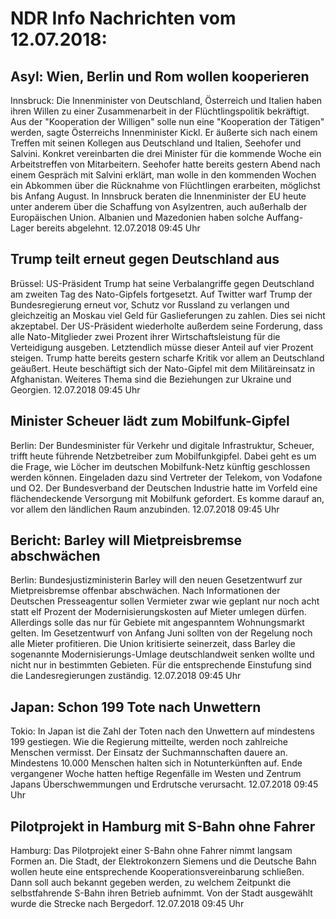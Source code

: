 # NDR Info Nachrichten vom 12.07.2018:


## Asyl: Wien, Berlin und Rom wollen kooperieren
Innsbruck:      Die Innenminister von Deutschland, Österreich und Italien haben ihren Willen zu einer Zusammenarbeit in der Flüchtlingspolitik bekräftigt. Aus der "Kooperation der Willigen" solle nun eine "Kooperation der Tätigen" werden, sagte Österreichs Innenminister Kickl. Er äußerte sich nach einem Treffen mit seinen Kollegen aus Deutschland und Italien, Seehofer und Salvini. Konkret vereinbarten die drei Minister für die kommende Woche ein Arbeitstreffen von Mitarbeitern. Seehofer hatte bereits gestern Abend nach einem Gespräch mit Salvini erklärt, man wolle in den kommenden Wochen ein Abkommen über die Rücknahme von Flüchtlingen erarbeiten, möglichst bis Anfang August. In Innsbruck beraten die Innenminister der EU heute unter anderem über die Schaffung von Asylzentren, auch außerhalb der Europäischen Union. Albanien und Mazedonien haben solche Auffang-Lager bereits abgelehnt. 12.07.2018 09:45 Uhr 

## Trump teilt erneut gegen Deutschland aus
Brüssel: US-Präsident Trump hat seine Verbalangriffe gegen Deutschland am zweiten Tag des Nato-Gipfels fortgesetzt. Auf Twitter warf Trump der Bundesregierung erneut vor, Schutz vor Russland zu verlangen und gleichzeitig an Moskau viel Geld für Gaslieferungen zu zahlen. Dies sei nicht akzeptabel. Der US-Präsident wiederholte außerdem seine Forderung, dass alle Nato-Mitglieder zwei Prozent ihrer Wirtschaftsleistung für die Verteidigung ausgeben. Letztendlich müsse dieser Anteil auf vier Prozent steigen. Trump hatte bereits gestern scharfe Kritik vor allem an Deutschland geäußert. Heute beschäftigt sich der Nato-Gipfel mit dem Militäreinsatz in Afghanistan. Weiteres Thema sind die Beziehungen zur Ukraine und Georgien. 12.07.2018 09:45 Uhr 

## Minister Scheuer lädt zum Mobilfunk-Gipfel
Berlin: Der Bundesminister für Verkehr und digitale Infrastruktur, Scheuer, trifft heute führende Netzbetreiber zum Mobilfunkgipfel. Dabei geht es um die Frage, wie Löcher im deutschen Mobilfunk-Netz künftig geschlossen werden können. Eingeladen dazu sind Vertreter der Telekom, von Vodafone und O2. Der Bundesverband der Deutschen Industrie hatte im Vorfeld eine flächendeckende Versorgung mit Mobilfunk gefordert. Es komme darauf an, vor allem den ländlichen Raum anzubinden. 12.07.2018 09:45 Uhr 

## Bericht: Barley will Mietpreisbremse abschwächen
Berlin: Bundesjustizministerin Barley will den neuen Gesetzentwurf zur Mietpreisbremse offenbar abschwächen. Nach Informationen der Deutschen Presseagentur sollen Vermieter zwar wie geplant nur noch acht statt elf Prozent der Modernisierungskosten auf Mieter umlegen dürfen. Allerdings solle das nur für Gebiete mit angespanntem Wohnungsmarkt gelten. Im Gesetzentwurf von Anfang Juni sollten von der Regelung noch alle Mieter profitieren. Die Union kritisierte seinerzeit, dass Barley die sogenannte Modernisierungs-Umlage deutschlandweit senken wollte und nicht nur in bestimmten Gebieten. Für die entsprechende Einstufung sind die Landesregierungen zuständig. 12.07.2018 09:45 Uhr 

## Japan: Schon 199 Tote nach Unwettern
Tokio: In Japan ist die Zahl der Toten nach den Unwettern auf mindestens 199 gestiegen. Wie die Regierung mitteilte, werden noch zahlreiche Menschen vermisst. Der Einsatz der Suchmannschaften dauere an. Mindestens 10.000 Menschen halten sich in Notunterkünften auf. Ende vergangener Woche hatten heftige Regenfälle im Westen und Zentrum Japans Überschwemmungen und Erdrutsche verursacht. 12.07.2018 09:45 Uhr 

## Pilotprojekt in Hamburg mit S-Bahn ohne Fahrer
Hamburg: Das Pilotprojekt einer S-Bahn ohne Fahrer nimmt langsam Formen an. Die Stadt, der Elektrokonzern Siemens und die Deutsche Bahn wollen heute eine entsprechende Kooperationsvereinbarung schließen. Dann soll auch bekannt gegeben werden, zu welchem Zeitpunkt die selbstfahrende S-Bahn ihren Betrieb aufnimmt. Von der Stadt ausgewählt wurde die Strecke nach Bergedorf. 12.07.2018 09:45 Uhr 
